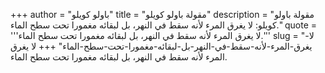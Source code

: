 +++
author = "باولو كويلو"
title = "مقولة باولو كويلو"
description = "مقولة باولو كويلو: لا يغرق المرء لأنه سقط في النهر، بل لبقائه مغمورا تحت سطح الماء."
quote = '''لا يغرق المرء لأنه سقط في النهر، بل لبقائه مغمورا تحت سطح الماء.'''
slug = "لا-يغرق-المرء-لأنه-سقط-في-النهر-بل-لبقائه-مغمورا-تحت-سطح-الماء"
+++
لا يغرق المرء لأنه سقط في النهر، بل لبقائه مغمورا تحت سطح الماء.
